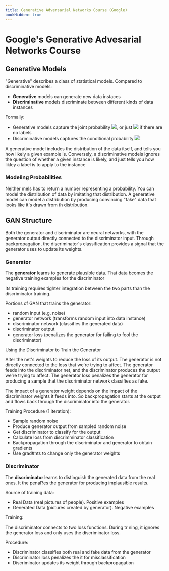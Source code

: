 ```yaml
---
title: Generative Adversarial Networks Course (Google)
bookHidden: true
---
```


# Google's Generative Advesarial Networks Course

## Generative Models

"Generative" describes a class of statistical models. Compared to discriminative models:

- **Generative** models can generate new data instaces
- **Discriminative** models discriminate between different kinds of data instances

Formally:

- Generative models capture the joint probability <img src="https://latex.codecogs.com/svg.latex?p(X,Y)">, or just <img src="https://latex.codecogs.com/svg.latex?p(X)"> if there are no labels
- Discriminative models captures the conditional probability <img src="https://latex.codecogs.com/svg.latex?p(Y|X)">

A generative model includes the distribution of the data itself, and tells you how likely a given example is. Conversely, a discriminative models ignores the question of  whether a given instance is likely, and just tells you how likley a label is to apply to the instance

### Modeling Probabilities

Neither mels has to return a number representing a probability. You can model the distribution of data by imitating that distribution. A generative model can model a distribution by producing convincing "fake" data that looks like it's drawn from th distribution.

## GAN Structure

Both the generator and discriminator are neural networks, with the generator output directly connected to the discriminator input. Through backpropagation, the discriminator's classification provides a signal that the generator uses to update its weights.

### Generator

The **generator** learns to generate plausible data. That data bcomes the negative training examples for the discriminator

Its training requires tighter integration between the two parts than the discriminator training.

Portions of GAN that trains the generator:

- random input (e.g. noise) 
- generator network (transforms random input into data instance)
- discriminator network (classifies the generated data)
- discriminator output
- generator loss (penalizes the generator for failing to fool the discriminator)

Using the Discriminator to Train the Generator

Alter the net's weights to reduce the loss of its output. The generator is not directly connected to the loss that we're trying to affect. The generator feeds into the discriminator net, and the discriminator produces the output we're trying to affect. The generator loss penalizes the generator for producing a sample that the discriminator network classifies as fake.

The impact of a generator weight depends on the impact of the discriminator weights it feeds into. So backpropagation starts at the output and flows back through the discriminator into the generator.

Training Procedure (1 iteration):

- Sample random noise
- Produce generator output from sampled random noise
- Get discriminator to classify for the output
- Calculate loss from discrimminator classification
- Backpropagation through the discriminator and generator to obtain gradients
- Use grad#nts to change only the generator weights

### Discriminator

The **discriminator** learns to distinguish the generated data from the real ones. It the penal?es the generator for producing implausible results.

Source of training data:

- Real Data (real pictures of people). Positive examples 
- Generated Data (pictures created by generator). Negative examples


Training:

The discriminator connects to two loss functions. During tr ning, it ignores the generator loss and only uses the discriminator loss.

Procedure:

- Discriminator classifies both real and fake data from the generator
- Discriminator loss penalizes the it for misclassification
- Discriminator updates its weight through backpropagation
